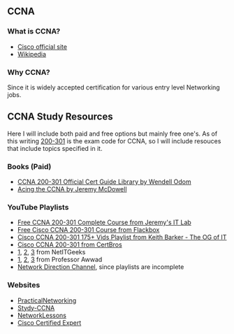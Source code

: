 ## CCNA

### What is CCNA?
- [Cisco official site](https://www.cisco.com/c/en/us/training-events/training-certifications/certifications/associate/ccna.html)
- [Wikipedia](https://en.m.wikipedia.org/wiki/CCNA)

### Why CCNA?
Since it is widely accepted certification for various entry level Networking jobs.

## CCNA Study Resources
Here I will include both paid and free options but mainly free one's. As of this writing [200-301](https://learningcontent.cisco.com/documents/200-301-CCNA-v1.0.pdf) is the exam code for CCNA, so I will include resouces that include topics specified in it.

### Books (Paid)
- [CCNA 200-301 Official Cert Guide Library by Wendell Odom](https://www.ciscopress.com/store/ccna-200-301-official-cert-guide-library-9781587147142)
- [Acing the CCNA by Jeremy McDowell](https://jitl.jp/book)

### YouTube Playlists
- [Free CCNA 200-301 Complete Course from Jeremy's IT Lab](https://youtube.com/playlist?list=PLxbwE86jKRgMpuZuLBivzlM8s2Dk5lXBQ)
- [Free Cisco CCNA 200-301 Course from Flackbox](https://youtube.com/playlist?list=PLoL3y5BaIvw2heBYZd0MSUDsDtZRmbKJa)
- [Cisco CCNA 200-301 175+ Vids Playlist from Keith Barker - The OG of IT](https://youtube.com/playlist?list=PLQQoSBmrXmrysEaVNia7KVwf85qATIi1V)
- [Cisco CCNA 200-301 from CertBros](https://youtube.com/playlist?list=PLF1hDMPPRqGxpYdo0ctaa7MxfOi9vjs1u)
- [1](https://www.youtube.com/playlist?list=PLLJXhnhyaJU8-A1IVTCujpEypHBpWPTdB), [2](https://www.youtube.com/playlist?list=PLLJXhnhyaJU-TenJ7hN5GHuhDUP1Q1a6w), [3](https://www.youtube.com/playlist?list=PLLJXhnhyaJU9GSJTd61XBZV7XrRn4qBWR) from NetITGeeks
- [1](https://www.youtube.com/playlist?list=PLSaOtWGmiTwvA0BsWFKE8U5j4fA_miNqX), [2](https://www.youtube.com/playlist?list=PLSaOtWGmiTwtAqgRj2wlxsUJA1sXzqSY4), [3](https://www.youtube.com/playlist?list=PLSaOtWGmiTwsmLDCn8gPVHpcW3DEetuYW) from Professor Awwad
- [Network Direction Channel](https://www.youtube.com/channel/UCtuXekfqj-paqsxtqVNCC2A), since playlists are incomplete

### Websites
- [PracticalNetworking](https://www.practicalnetworking.net/index/ccna/)
- [Stydy-CCNA](https://study-ccna.com)
- [NetworkLessons](https://networklessons.com/cisco/ccna-200-301)
- [Cisco Certified Expert](https://www.ccexpert.us)
